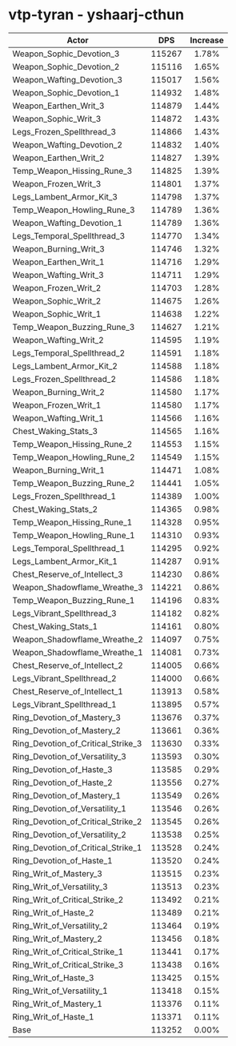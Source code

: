 # vtp-tyran - yshaarj-cthun
| Actor | DPS | Increase |
|---|:---:|:---:|
|Weapon_Sophic_Devotion_3|115267|1.78%|
|Weapon_Sophic_Devotion_2|115116|1.65%|
|Weapon_Wafting_Devotion_3|115017|1.56%|
|Weapon_Sophic_Devotion_1|114932|1.48%|
|Weapon_Earthen_Writ_3|114879|1.44%|
|Weapon_Sophic_Writ_3|114872|1.43%|
|Legs_Frozen_Spellthread_3|114866|1.43%|
|Weapon_Wafting_Devotion_2|114832|1.40%|
|Weapon_Earthen_Writ_2|114827|1.39%|
|Temp_Weapon_Hissing_Rune_3|114825|1.39%|
|Weapon_Frozen_Writ_3|114801|1.37%|
|Legs_Lambent_Armor_Kit_3|114798|1.37%|
|Temp_Weapon_Howling_Rune_3|114789|1.36%|
|Weapon_Wafting_Devotion_1|114789|1.36%|
|Legs_Temporal_Spellthread_3|114770|1.34%|
|Weapon_Burning_Writ_3|114746|1.32%|
|Weapon_Earthen_Writ_1|114716|1.29%|
|Weapon_Wafting_Writ_3|114711|1.29%|
|Weapon_Frozen_Writ_2|114703|1.28%|
|Weapon_Sophic_Writ_2|114675|1.26%|
|Weapon_Sophic_Writ_1|114638|1.22%|
|Temp_Weapon_Buzzing_Rune_3|114627|1.21%|
|Weapon_Wafting_Writ_2|114595|1.19%|
|Legs_Temporal_Spellthread_2|114591|1.18%|
|Legs_Lambent_Armor_Kit_2|114588|1.18%|
|Legs_Frozen_Spellthread_2|114586|1.18%|
|Weapon_Burning_Writ_2|114580|1.17%|
|Weapon_Frozen_Writ_1|114580|1.17%|
|Weapon_Wafting_Writ_1|114566|1.16%|
|Chest_Waking_Stats_3|114565|1.16%|
|Temp_Weapon_Hissing_Rune_2|114553|1.15%|
|Temp_Weapon_Howling_Rune_2|114549|1.15%|
|Weapon_Burning_Writ_1|114471|1.08%|
|Temp_Weapon_Buzzing_Rune_2|114441|1.05%|
|Legs_Frozen_Spellthread_1|114389|1.00%|
|Chest_Waking_Stats_2|114365|0.98%|
|Temp_Weapon_Hissing_Rune_1|114328|0.95%|
|Temp_Weapon_Howling_Rune_1|114310|0.93%|
|Legs_Temporal_Spellthread_1|114295|0.92%|
|Legs_Lambent_Armor_Kit_1|114287|0.91%|
|Chest_Reserve_of_Intellect_3|114230|0.86%|
|Weapon_Shadowflame_Wreathe_3|114221|0.86%|
|Temp_Weapon_Buzzing_Rune_1|114196|0.83%|
|Legs_Vibrant_Spellthread_3|114182|0.82%|
|Chest_Waking_Stats_1|114161|0.80%|
|Weapon_Shadowflame_Wreathe_2|114097|0.75%|
|Weapon_Shadowflame_Wreathe_1|114081|0.73%|
|Chest_Reserve_of_Intellect_2|114005|0.66%|
|Legs_Vibrant_Spellthread_2|114000|0.66%|
|Chest_Reserve_of_Intellect_1|113913|0.58%|
|Legs_Vibrant_Spellthread_1|113895|0.57%|
|Ring_Devotion_of_Mastery_3|113676|0.37%|
|Ring_Devotion_of_Mastery_2|113661|0.36%|
|Ring_Devotion_of_Critical_Strike_3|113630|0.33%|
|Ring_Devotion_of_Versatility_3|113593|0.30%|
|Ring_Devotion_of_Haste_3|113585|0.29%|
|Ring_Devotion_of_Haste_2|113556|0.27%|
|Ring_Devotion_of_Mastery_1|113549|0.26%|
|Ring_Devotion_of_Versatility_1|113546|0.26%|
|Ring_Devotion_of_Critical_Strike_2|113545|0.26%|
|Ring_Devotion_of_Versatility_2|113538|0.25%|
|Ring_Devotion_of_Critical_Strike_1|113528|0.24%|
|Ring_Devotion_of_Haste_1|113520|0.24%|
|Ring_Writ_of_Mastery_3|113515|0.23%|
|Ring_Writ_of_Versatility_3|113513|0.23%|
|Ring_Writ_of_Critical_Strike_2|113492|0.21%|
|Ring_Writ_of_Haste_2|113489|0.21%|
|Ring_Writ_of_Versatility_2|113464|0.19%|
|Ring_Writ_of_Mastery_2|113456|0.18%|
|Ring_Writ_of_Critical_Strike_1|113441|0.17%|
|Ring_Writ_of_Critical_Strike_3|113438|0.16%|
|Ring_Writ_of_Haste_3|113425|0.15%|
|Ring_Writ_of_Versatility_1|113418|0.15%|
|Ring_Writ_of_Mastery_1|113376|0.11%|
|Ring_Writ_of_Haste_1|113371|0.11%|
|Base|113252|0.00%|

